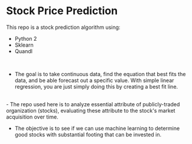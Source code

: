 # Stock Price Prediction

 This repo is a stock prediction algorithm using:
* Python 2
* Sklearn
* Quandl
<br/>

- The goal is to take continuous data, find the equation that best fits the data, and be able forecast out a     specific value. With simple linear regression, you are just simply doing this by creating a best fit line.
<br/>
- The repo used here is to analyze essential attribute of publicly-traded organization (stocks), evaluating these attribute to the stock's market acquisition over time.<br/>

-  The objective is to see if we can use machine learning to determine good stocks with substantial footing that can be invested in.
